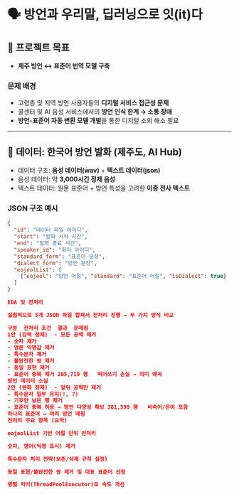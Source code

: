 # 🗣️ 방언과 우리말, 딥러닝으로 잇(it)다

## 🎯 프로젝트 목표
- **제주 방언 ↔ 표준어 번역 모델 구축**

### 문제 배경
- 고령층 및 지역 방언 사용자들의 **디지털 서비스 접근성 문제**
- 콜센터 및 AI 음성 서비스에서의 **방언 인식 한계 → 소통 장애**
- **방언-표준어 자동 변환 모델 개발**을 통한 디지털 소외 해소 필요

---

## 📂 데이터: 한국어 방언 발화 (제주도, AI Hub)
- 데이터 구조: **음성 데이터(wav)** + **텍스트 데이터(json)**
- 음성 데이터: 약 **3,000시간 정제 음성**
- 텍스트 데이터: 원문 표준어 + 방언 특성을 고려한 **이중 전사 텍스트**

### JSON 구조 예시
```json
{
  "id": "데이터 파일 아이디",
  "start": "발화 시작 시간",
  "end": "발화 종료 시간",
  "speaker_id": "화자 아이디",
  "standard_form": "표준어 문장",
  "dialect_form": "방언 문장",
  "eojeolList": [
    {"eojeol": "방언 어절", "standard": "표준어 어절", "isDialect": true}
  ]
}

EDA 및 전처리

실험적으로 5개 JSON 파일 합쳐서 전처리 진행 → 두 가지 방식 비교

구분	전처리 조건	결과	문제점
1안 (강력 정제)	- 모든 공백 제거
- 숫자 제거
- 영문 익명값 제거
- 특수문자 제거
- 불완전한 쌍 제거
- 동일 표현 제거
- 표준어 중복 제거	205,719 행	띄어쓰기 손실 → 의미 왜곡
방언 데이터 소실
2안 (완화 정제)	- 앞뒤 공백만 제거
- 특수문자 일부 유지(!, ?)
- 기호만 남은 행 제거
- 표준어 중복 허용 → 방언 다양성 확보	381,599 행	비속어/은어 포함
하나의 표준어 ↔ 여러 방언 매핑
전처리 주요 항목 (요약)

eojeolList 기반 어절 단위 전처리

숫자, 영어(익명 표시) 제거

특수문자 처리 전략(보존/삭제 규칙 설정)

동일 표현/불완전한 쌍 제거 및 대표 표준어 선정

병렬 처리(ThreadPoolExecutor)로 속도 개선

